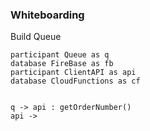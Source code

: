 





	
### Whiteboarding

Build Queue
```plantuml
participant Queue as q
database FireBase as fb
participant ClientAPI as api
database CloudFunctions as cf


q -> api : getOrderNumber()
api -> 




```






